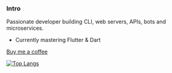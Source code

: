 ### Intro
Passionate developer building CLI, web servers, APIs, bots and microservices.
- Currently mastering Flutter & Dart

<a href="https://www.buymeacoffee.com/z3ntl3">Buy me a coffee</a>

[![Top Langs](https://github-readme-stats.vercel.app/api/top-langs/?username=z3ntl3&hide=html,css,ejs,javascript&langs_count=3&show_icons=true&theme=dark&layout=compact&custom_title=On%20Github)](https://github.com/Z3NTL3)

